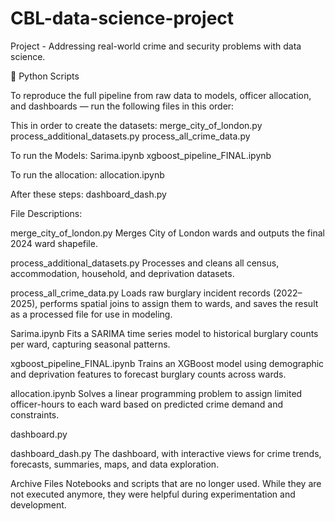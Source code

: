 # CBL-data-science-project
Project - Addressing real-world crime and security problems with data science.

🐍 Python Scripts

To reproduce the full pipeline from raw data to models, officer allocation, and dashboards — run the following files in this order:

This in order to create the datasets:
merge_city_of_london.py
process_additional_datasets.py
process_all_crime_data.py

To run the Models:
Sarima.ipynb
xgboost_pipeline_FINAL.ipynb

To run the allocation:
allocation.ipynb

After these steps:
dashboard_dash.py


File Descriptions:

merge_city_of_london.py
Merges City of London wards and outputs the final 2024 ward shapefile.

process_additional_datasets.py
Processes and cleans all census, accommodation, household, and deprivation datasets.

process_all_crime_data.py
Loads raw burglary incident records (2022–2025), performs spatial joins to assign them to wards, and saves the result as a processed file for use in modeling.

Sarima.ipynb
Fits a SARIMA time series model to historical burglary counts per ward, capturing seasonal patterns.

xgboost_pipeline_FINAL.ipynb
Trains an XGBoost model using demographic and deprivation features to forecast burglary counts across wards.

allocation.ipynb
Solves a linear programming problem to assign limited officer-hours to each ward based on predicted crime demand and constraints.

dashboard.py

dashboard_dash.py
The dashboard, with interactive views for crime trends, forecasts, summaries, maps, and data exploration.

Archive Files
Notebooks and scripts that are no longer used. While they are not executed anymore, they were helpful during experimentation and development.






